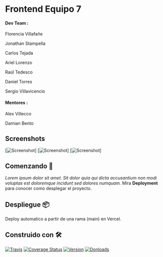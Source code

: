 # Frontend Equipo 7

#### Dev Team :

Florencia Villafañe

Jonathan Stampella

Carlos Tejada

Ariel Lorenzo

Raúl Tedesco

Daniel Torres

Sergio Villavicencio

#### Mentores :

Alex Villecco

Damian Bento


## Screenshots

[![Screenshot](https://imgur.com/FusJxib)]
[![Screenshot](https://imgur.com/qxyjqNg)]
[![Screenshot](https://imgur.com/3I2BY9j)]

## Comenzando 🚀

_Lorem ipsum dolor sit amet. Sit dolor quia qui dicta accusantium non modi voluptas est doloremque incidunt sed dolores numquam._
Mira **Deployment** para conocer como desplegar el proyecto.

## Despliegue 📦

Deploy automatico a partir de una rama (main) en Vercel.

## Construido con 🛠️

[![Travis](https://travis-ci.org/skycloud1030/react-shields-badge.svg?branch=master)](https://travis-ci.org/skycloud1030/react-shields-badge)
[![Coverage Status](https://coveralls.io/repos/github/skycloud1030/react-shields-badge/badge.svg?branch=master)](https://coveralls.io/github/skycloud1030/react-shields-badge?branch=master)
[![Version](https://img.shields.io/npm/v/react-shields-badge.svg)](https://www.npmjs.com/package/react-shields-badge)
[![Donloads](https://img.shields.io/npm/dm/react-shields-badge.svg)](https://www.npmjs.com/package/react-shields-badge)
